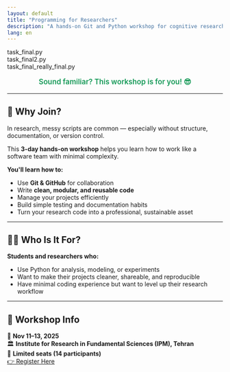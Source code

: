 ```yaml
---
layout: default
title: "Programming for Researchers"
description: "A hands-on Git and Python workshop for cognitive researchers"
lang: en
---
```


<div class="code-example">
<div class="code-line">task_final.py</div>
<div class="code-line">task_final2.py</div>
<div class="code-line">task_final_really_final.py</div>
</div>

<p style="text-align: center; font-size: 1.2em; color: #159957; font-weight: 600;">
Sound familiar? This workshop is for you! 😎
</p>

---

## 🎯 Why Join?

In research, messy scripts are common — especially without structure, documentation, or version control.

This **3-day hands-on workshop** helps you learn how to work like a software team with minimal complexity.

**You'll learn how to:**

- Use **Git & GitHub** for collaboration
- Write **clean, modular, and reusable code**
- Manage your projects efficiently
- Build simple testing and documentation habits
- Turn your research code into a professional, sustainable asset

---

## 👩‍🔬 Who Is It For?

**Students and researchers who:**

- Use Python for analysis, modeling, or experiments
- Want to make their projects cleaner, shareable, and reproducible
- Have minimal coding experience but want to level up their research workflow

---

## 📍 Workshop Info

<div class="info-box">
<div class="info-item">📅 <strong>Nov 11–13, 2025</strong></div>
<div class="info-item">🏛 <strong>Institute for Research in Fundamental Sciences (IPM), Tehran</strong></div>
<div class="info-item">👥 <strong>Limited seats (14 participants)</strong></div>
</div>

<div class="btn-center">
<a href="https://digiform.ir/w3037f10f" class="register-btn" target="_blank">👉 Register Here</a>
</div>
